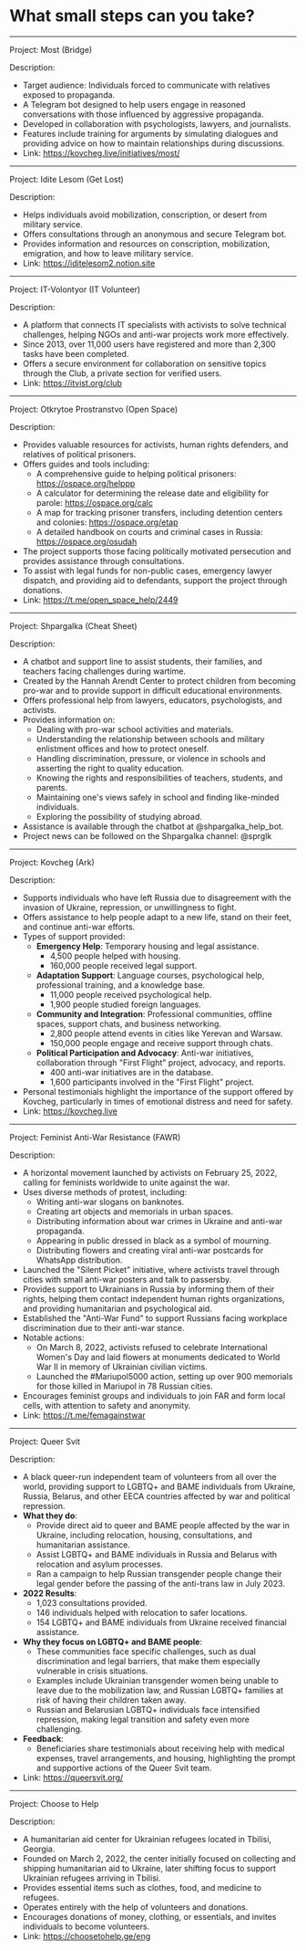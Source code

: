 # What small steps can you take?

---

Project: Most (Bridge)

Description:
- Target audience: Individuals forced to communicate with relatives exposed to propaganda.
- A Telegram bot designed to help users engage in reasoned conversations with those influenced by aggressive propaganda.
- Developed in collaboration with psychologists, lawyers, and journalists.
- Features include training for arguments by simulating dialogues and providing advice on how to maintain relationships during discussions.
- Link: https://kovcheg.live/initiatives/most/

---

Project: Idite Lesom (Get Lost)

Description:
- Helps individuals avoid mobilization, conscription, or desert from military service.
- Offers consultations through an anonymous and secure Telegram bot.
- Provides information and resources on conscription, mobilization, emigration, and how to leave military service.
- Link: https://iditelesom2.notion.site

---

Project: IT-Volontyor (IT Volunteer)

Description:
- A platform that connects IT specialists with activists to solve technical challenges, helping NGOs and anti-war projects work more effectively.
- Since 2013, over 11,000 users have registered and more than 2,300 tasks have been completed.
- Offers a secure environment for collaboration on sensitive topics through the Club, a private section for verified users.
- Link: https://itvist.org/club

---

Project: Otkrytoe Prostranstvo (Open Space)

Description:
- Provides valuable resources for activists, human rights defenders, and relatives of political prisoners.
- Offers guides and tools including:
  - A comprehensive guide to helping political prisoners: https://ospace.org/helppp
  - A calculator for determining the release date and eligibility for parole: https://ospace.org/calc
  - A map for tracking prisoner transfers, including detention centers and colonies: https://ospace.org/etap
  - A detailed handbook on courts and criminal cases in Russia: https://ospace.org/osudah
- The project supports those facing politically motivated persecution and provides assistance through consultations.
- To assist with legal funds for non-public cases, emergency lawyer dispatch, and providing aid to defendants, support the project through donations.
- Link: https://t.me/open_space_help/2449

---

Project: Shpargalka (Cheat Sheet)

Description:
- A chatbot and support line to assist students, their families, and teachers facing challenges during wartime.
- Created by the Hannah Arendt Center to protect children from becoming pro-war and to provide support in difficult educational environments.
- Offers professional help from lawyers, educators, psychologists, and activists.
- Provides information on:
  - Dealing with pro-war school activities and materials.
  - Understanding the relationship between schools and military enlistment offices and how to protect oneself.
  - Handling discrimination, pressure, or violence in schools and asserting the right to quality education.
  - Knowing the rights and responsibilities of teachers, students, and parents.
  - Maintaining one's views safely in school and finding like-minded individuals.
  - Exploring the possibility of studying abroad.
- Assistance is available through the chatbot at @shpargalka_help_bot.
- Project news can be followed on the Shpargalka channel: @sprglk

---

Project: Kovcheg (Ark)

Description:
- Supports individuals who have left Russia due to disagreement with the invasion of Ukraine, repression, or unwillingness to fight.
- Offers assistance to help people adapt to a new life, stand on their feet, and continue anti-war efforts.
- Types of support provided:
  - **Emergency Help**: Temporary housing and legal assistance.
    - 4,500 people helped with housing.
    - 160,000 people received legal support.
  - **Adaptation Support**: Language courses, psychological help, professional training, and a knowledge base.
    - 11,000 people received psychological help.
    - 1,900 people studied foreign languages.
  - **Community and Integration**: Professional communities, offline spaces, support chats, and business networking.
    - 2,800 people attend events in cities like Yerevan and Warsaw.
    - 150,000 people engage and receive support through chats.
  - **Political Participation and Advocacy**: Anti-war initiatives, collaboration through "First Flight" project, advocacy, and reports.
    - 400 anti-war initiatives are in the database.
    - 1,600 participants involved in the "First Flight" project.
- Personal testimonials highlight the importance of the support offered by Kovcheg, particularly in times of emotional distress and need for safety.
- Link: https://kovcheg.live

---

Project: Feminist Anti-War Resistance (FAWR)

Description:
- A horizontal movement launched by activists on February 25, 2022, calling for feminists worldwide to unite against the war.
- Uses diverse methods of protest, including:
  - Writing anti-war slogans on banknotes.
  - Creating art objects and memorials in urban spaces.
  - Distributing information about war crimes in Ukraine and anti-war propaganda.
  - Appearing in public dressed in black as a symbol of mourning.
  - Distributing flowers and creating viral anti-war postcards for WhatsApp distribution.
- Launched the "Silent Picket" initiative, where activists travel through cities with small anti-war posters and talk to passersby.
- Provides support to Ukrainians in Russia by informing them of their rights, helping them contact independent human rights organizations, and providing humanitarian and psychological aid.
- Established the "Anti-War Fund" to support Russians facing workplace discrimination due to their anti-war stance.
- Notable actions:
  - On March 8, 2022, activists refused to celebrate International Women's Day and laid flowers at monuments dedicated to World War II in memory of Ukrainian civilian victims.
  - Launched the #Mariupol5000 action, setting up over 900 memorials for those killed in Mariupol in 78 Russian cities.
- Encourages feminist groups and individuals to join FAR and form local cells, with attention to safety and anonymity.
- Link: https://t.me/femagainstwar



---

Project: Queer Svit

Description:
- A black queer-run independent team of volunteers from all over the world, providing support to LGBTQ+ and BAME individuals from Ukraine, Russia, Belarus, and other EECA countries affected by war and political repression.
- **What they do**:
  - Provide direct aid to queer and BAME people affected by the war in Ukraine, including relocation, housing, consultations, and humanitarian assistance.
  - Assist LGBTQ+ and BAME individuals in Russia and Belarus with relocation and asylum processes.
  - Ran a campaign to help Russian transgender people change their legal gender before the passing of the anti-trans law in July 2023.
- **2022 Results**:
  - 1,023 consultations provided.
  - 146 individuals helped with relocation to safer locations.
  - 154 LGBTQ+ and BAME individuals from Ukraine received financial assistance.
- **Why they focus on LGBTQ+ and BAME people**:
  - These communities face specific challenges, such as dual discrimination and legal barriers, that make them especially vulnerable in crisis situations.
  - Examples include Ukrainian transgender women being unable to leave due to the mobilization law, and Russian LGBTQ+ families at risk of having their children taken away.
  - Russian and Belarusian LGBTQ+ individuals face intensified repression, making legal transition and safety even more challenging.
- **Feedback**:
  - Beneficiaries share testimonials about receiving help with medical expenses, travel arrangements, and housing, highlighting the prompt and supportive actions of the Queer Svit team.
- Link: https://queersvit.org/

---

Project: Choose to Help

Description:
- A humanitarian aid center for Ukrainian refugees located in Tbilisi, Georgia.
- Founded on March 2, 2022, the center initially focused on collecting and shipping humanitarian aid to Ukraine, later shifting focus to support Ukrainian refugees arriving in Tbilisi.
- Provides essential items such as clothes, food, and medicine to refugees.
- Operates entirely with the help of volunteers and donations.
- Encourages donations of money, clothing, or essentials, and invites individuals to become volunteers.
- Link: https://choosetohelp.ge/eng

